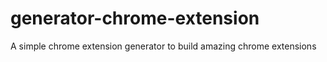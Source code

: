 # generator-chrome-extension
A simple chrome extension generator to build amazing chrome extensions
